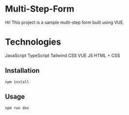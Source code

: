 # Multi-Step-Form

Hi! This project is a sample multi-step form built using VUE.


# Technologies

JavaScript
TypeScript
Tailwind CSS
VUE JS
HTML + CSS


## Installation

`npm install`

## Usage

`npm run dev`